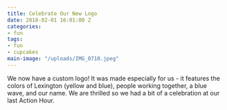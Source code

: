 ```yaml
---
title: Celebrate Our New Logo
date: 2018-02-01 16:01:00 Z
categories:
- fun
tags:
- fun
- cupcakes
main-image: "/uploads/IMG_0710.jpeg"
---
```


We now have a custom logo! It was made especially for us - it features the colors of Lexington (yellow and blue), people working together, a blue wave, and our name. We are thrilled so we had a bit of a celebration at our last Action Hour.